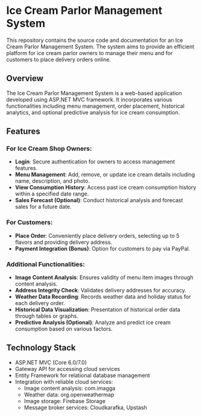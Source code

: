 # Ice Cream Parlor Management System

This repository contains the source code and documentation for an Ice Cream Parlor Management System. The system aims to provide an efficient platform for ice cream parlor owners to manage their menu and for customers to place delivery orders online.

## Overview

The Ice Cream Parlor Management System is a web-based application developed using ASP.NET MVC framework. It incorporates various functionalities including menu management, order placement, historical analytics, and optional predictive analysis for ice cream consumption.

## Features

### For Ice Cream Shop Owners:
- **Login**: Secure authentication for owners to access management features.
- **Menu Management**: Add, remove, or update ice cream details including name, description, and photo.
- **View Consumption History**: Access past ice cream consumption history within a specified date range.
- **Sales Forecast (Optional)**: Conduct historical analysis and forecast sales for a future date.

### For Customers:
- **Place Order**: Conveniently place delivery orders, selecting up to 5 flavors and providing delivery address.
- **Payment Integration (Bonus)**: Option for customers to pay via PayPal.

### Additional Functionalities:
- **Image Content Analysis**: Ensures validity of menu item images through content analysis.
- **Address Integrity Check**: Validates delivery addresses for accuracy.
- **Weather Data Recording**: Records weather data and holiday status for each delivery order.
- **Historical Data Visualization**: Presentation of historical order data through tables or graphs.
- **Predictive Analysis (Optional)**: Analyze and predict ice cream consumption based on various factors.

## Technology Stack

- ASP.NET MVC (Core 6.0/7.0)
- Gateway API for accessing cloud services
- Entity Framework for relational database management
- Integration with reliable cloud services:
  - Image content analysis: com.imagga
  - Weather data: org.openweathermap
  - Image storage: Firebase Storage
  - Message broker services: Cloudkarafka, Upstash
